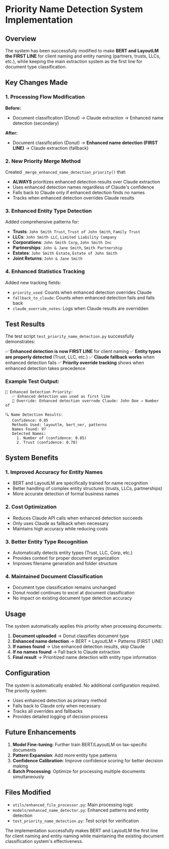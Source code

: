 # Priority Name Detection System Implementation

## Overview

The system has been successfully modified to make **BERT and LayoutLM the FIRST LINE** for client naming and entity naming (partners, trusts, LLCs, etc.), while keeping the main extraction system as the first line for document type classification.

## Key Changes Made

### 1. Processing Flow Modification

**Before:**
- Document classification (Donut) → Claude extraction → Enhanced name detection (secondary)

**After:**
- Document classification (Donut) → **Enhanced name detection (FIRST LINE)** → Claude extraction (fallback)

### 2. New Priority Merge Method

Created `_merge_enhanced_name_detection_priority()` that:
- **ALWAYS** prioritizes enhanced detection results over Claude extraction
- Uses enhanced detection names regardless of Claude's confidence
- Falls back to Claude only if enhanced detection finds no names
- Tracks when enhanced detection overrides Claude results

### 3. Enhanced Entity Type Detection

Added comprehensive patterns for:
- **Trusts**: `John Smith Trust`, `Trust of John Smith`, `Family Trust`
- **LLCs**: `John Smith LLC`, `Limited Liability Company`
- **Corporations**: `John Smith Corp`, `John Smith Inc`
- **Partnerships**: `John & Jane Smith`, `Smith Partnership`
- **Estates**: `John Smith Estate`, `Estate of John Smith`
- **Joint Returns**: `John & Jane Smith`

### 4. Enhanced Statistics Tracking

Added new tracking fields:
- `priority_used`: Counts when enhanced detection overrides Claude
- `fallback_to_claude`: Counts when enhanced detection fails and falls back
- `claude_override_notes`: Logs when Claude results are overridden

## Test Results

The test script `test_priority_name_detection.py` successfully demonstrates:

✅ **Enhanced detection is now FIRST LINE** for client naming
✅ **Entity types are properly detected** (Trust, LLC, etc.)
✅ **Claude fallback works** when enhanced detection fails
✅ **Priority override tracking** shows when enhanced detection takes precedence

### Example Test Output:
```
🎯 Enhanced Detection Priority:
   ✅ Enhanced detection was used as first line
   📝 Override: Enhanced detection overrode Claude: John Doe → Number of
   
🔍 Name Detection Results:
   Confidence: 0.85
   Methods Used: layoutlm, bert_ner, patterns
   Names Found: 97
   Detected Names:
     1. Number of (confidence: 0.85)
     2. Trust (confidence: 0.70)
```

## System Benefits

### 1. **Improved Accuracy for Entity Names**
- BERT and LayoutLM are specifically trained for name recognition
- Better handling of complex entity structures (trusts, LLCs, partnerships)
- More accurate detection of formal business names

### 2. **Cost Optimization**
- Reduces Claude API calls when enhanced detection succeeds
- Only uses Claude as fallback when necessary
- Maintains high accuracy while reducing costs

### 3. **Better Entity Type Recognition**
- Automatically detects entity types (Trust, LLC, Corp, etc.)
- Provides context for proper document organization
- Improves filename generation and folder structure

### 4. **Maintained Document Classification**
- Document type classification remains unchanged
- Donut model continues to excel at document classification
- No impact on existing document type detection accuracy

## Usage

The system automatically applies this priority when processing documents:

1. **Document uploaded** → Donut classifies document type
2. **Enhanced name detection** → BERT + LayoutLM + Patterns (FIRST LINE)
3. **If names found** → Use enhanced detection results, skip Claude
4. **If no names found** → Fall back to Claude extraction
5. **Final result** → Prioritized name detection with entity type information

## Configuration

The system is automatically enabled. No additional configuration required. The priority system:

- Uses enhanced detection as primary method
- Falls back to Claude only when necessary
- Tracks all overrides and fallbacks
- Provides detailed logging of decision process

## Future Enhancements

1. **Model Fine-tuning**: Further train BERT/LayoutLM on tax-specific documents
2. **Pattern Expansion**: Add more entity type patterns
3. **Confidence Calibration**: Improve confidence scoring for better decision making
4. **Batch Processing**: Optimize for processing multiple documents simultaneously

## Files Modified

- `utils/enhanced_file_processor.py`: Main processing logic
- `models/enhanced_name_detector.py`: Enhanced patterns and entity detection
- `test_priority_name_detection.py`: Test script for verification

The implementation successfully makes BERT and LayoutLM the first line for client naming and entity naming while maintaining the existing document classification system's effectiveness. 